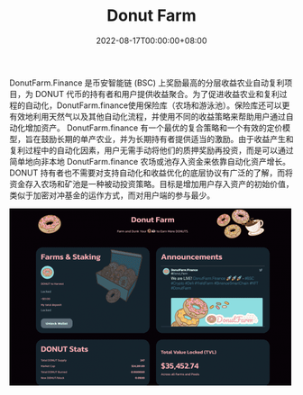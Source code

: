 ﻿---
title: "Donut Farm"
description: "BSC 上最高的分层产量农业自动复合项目。"
date: 2022-08-17T00:00:00+08:00
lastmod: 2022-08-17T00:00:00+08:00
draft: false
authors: ["boogArno"]
featuredImage: "donut-farm.png"
tags: ["DeFi","Donut Farm"]
categories: ["nfts"]
nfts: ["DeFi"]
blockchain: "BSC"
website: "https://donutfarm.finance/"
twitter: "https://twitter.com/donut_farm"
discord: ""
telegram: "https://t.me/donutfarm"
github: "https://github.com/DonutFarmOfficial"
youtube: "https://www.youtube.com/channel/UCU7FRD_yFKXzVxraJ3gzWhA"
twitch: ""
facebook: ""
instagram: "https://www.instagram.com/donutfarms/"
reddit: ""
medium: "https://github.com/DonutFarmOfficial"
steam: ""
gitbook: ""
googleplay: ""
appstore: ""
status: "Live"
weight: 
lightgallery: true
toc: true
pinned: false
recommend: false
recommend1: false
---
DonutFarm.Finance 是币安智能链 (BSC) 上奖励最高的分层收益农业自动复利项目，为 DONUT 代币的持有者和用户提供收益聚合。为了促进收益农业和复利过程的自动化，DonutFarm.finance使用保险库（农场和游泳池）。保险库还可以更有效地利用天然气以及其他自动化流程，并使用不同的收益策略来帮助用户通过自动化增加资产。
DonutFarm.finance 有一个最优的复合策略和一个有效的定价模型，旨在鼓励长期的单产农业，并为长期持有者提供适当的激励。由于收益产生和复利过程中的自动化因素，用户无需手动将他们的质押奖励再投资，而是可以通过简单地向非本地 DonutFarm.finance 农场或池存入资金来依靠自动化资产增长。
DONUT 持有者也不需要对支持自动化和收益优化的底层协议有广泛的了解，而将资金存入农场和矿池是一种被动投资策略。目标是增加用户存入资产的初始价值，类似于加密对冲基金的运作方式，而对用户端的参与最少。

![donutfarm-dapp-defi-bsc-image2-500x315_82da464f3bc86e48d6b42ecfcbcbb0dc](donutfarm-dapp-defi-bsc-image2-500x315_82da464f3bc86e48d6b42ecfcbcbb0dc.png)